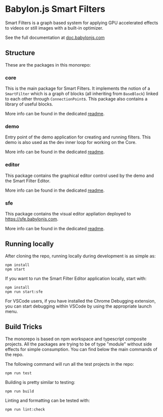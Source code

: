 # Babylon.js Smart Filters

Smart Filters is a graph based system for applying GPU accelerated effects to videos or still images with a built-in optimizer.

See the full documentation at [doc.babylonjs.com](https://doc.babylonjs.com/features/featuresDeepDive/smartFilters/)

## Structure

These are the packages in this monorepo:

### core

This is the main package for Smart Filters. It implements the notion of a `SmartFilter` which is a graph of blocks (all inheriting from `BaseBlock`) linked to each other through `ConnectionPoint`s. This package also contains a library of useful blocks.

More info can be found in the dedicated [readme](./packages/core/readme.md).

### demo

Entry point of the demo application for creating and running filters. This demo is also used as the dev inner loop for working on the Core.

More info can be found in the dedicated [readme](./packages/demo/readme.md).

### editor

This package contains the graphical editor control used by the demo and the Smart Filter Editor.

More info can be found in the dedicated [readme](./packages/editor/readme.md).

### sfe

This package contains the visual editor appliation deployed to https://sfe.babylonjs.com.

More info can be found in the dedicated [readme](./packages/sfe/readme.md).

## Running locally

After cloning the repo, running locally during development is as simple as:

```
npm install
npm start
```

If you want to run the Smart Filter Editor application locally, start with:

```
npm install
npm run start:sfe
```

For VSCode users, if you have installed the Chrome Debugging extension, you can start debugging within VSCode by using the appropriate launch menu.

## Build Tricks

The monorepo is based on npm workspace and typescript composite projects. All the packages are trying to be of type "module" without side effects for simple consumption. You can find below the main commands of the repo.

The following command will run all the test projects in the repo:

```
npm run test
```

Building is pretty similar to testing:

```
npm run build
```

Linting and formatting can be tested with:

```
npm run lint:check
```
